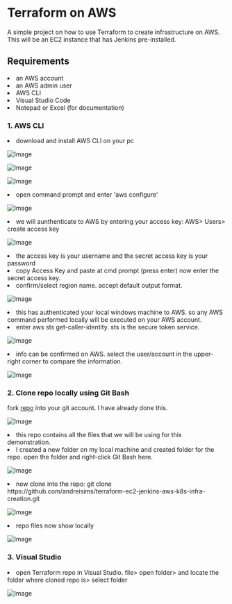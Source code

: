 # Terraform on AWS
A simple project on how to use Terraform to create infrastructure on AWS. This will be an EC2 instance that has Jenkins pre-installed. 
## Requirements
<li>an AWS account</li>
<li>an AWS admin user</li>
<li>AWS CLI</li>
<li>Visual Studio Code</li>
<li>Notepad or Excel (for documentation)</li>

### 1. AWS CLI
<li>download and install AWS CLI on your pc</li>

![Image](https://github.com/user-attachments/assets/821ff715-7308-40cc-9ec0-3298725a45be)

![Image](https://github.com/user-attachments/assets/58d04bc0-5fbf-48ca-9ac3-49ceed8f2964)

![Image](https://github.com/user-attachments/assets/d41d10fb-97a6-4db7-9b95-e8bf150383e0)
<li>open command prompt and enter 'aws configure'</li>

![Image](https://github.com/user-attachments/assets/066353d8-73af-4344-a9df-94eb1061b596)
<li>we will aunthenticate to AWS by entering your access key: AWS> Users> create access key</li>

![Image](https://github.com/user-attachments/assets/b0394ae8-4468-4568-a1b7-2a7502bcc433)
<li>the access key is your username and the secret access key is your password</li>
<li>copy Access Key and paste at cmd prompt (press enter) now enter the secret access key.</li>
<li>confirm/select region name. accept default output format.</li>

![Image](https://github.com/user-attachments/assets/71018f5c-8bd8-4f2c-941e-e607ac81acab)
<li>this has authenticated your local windows machine to AWS. so any AWS command performed locally will be executed on your AWS account.</li>
<li>enter aws sts get-caller-identity. sts is the secure token service.</li>

![Image](https://github.com/user-attachments/assets/4a781d6f-4e18-4216-a326-a674d444733f)
<li>info can be confirmed on AWS. select the user/account in the upper-right corner to compare the information.</li>

![Image](https://github.com/user-attachments/assets/6f91fa15-e509-4eab-ba59-46bb802e26ef)
### 2. Clone repo locally using Git Bash
fork <a href="https://github.com/asecurityguru/terraform-ec2-jenkins-aws-k8s-infra-creation.git">repo</a> into your git account. I have already done this.

![Image](https://github.com/user-attachments/assets/68b7b427-2acb-4def-9761-a359f72d837c)
<li>this repo contains all the files that we will be using for this demonstration.</li>
<li>I created a new folder on my local machine and created folder for the repo. open the folder and right-click Git Bash here.</li>

![Image](https://github.com/user-attachments/assets/21c8c277-f285-4a5b-a7f8-8a86ecc96bdc)
<li>now clone into the repo: git clone https://github.com/andreisims/terraform-ec2-jenkins-aws-k8s-infra-creation.git</li>

![Image](https://github.com/user-attachments/assets/8d38bce5-658a-4881-8c37-a998aa6cbd14)
<li>repo files now show locally</li>

![Image](https://github.com/user-attachments/assets/557e50c8-c4ef-4255-bf00-910ad7aad472)
### 3. Visual Studio
<li>open Terraform repo in Visual Studio. file> open folder> and locate the folder where cloned repo is> select folder</li>

![Image](https://github.com/user-attachments/assets/6ff4f1a7-c28b-4846-bfcd-2690f7396975)


